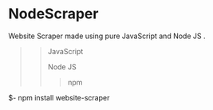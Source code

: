 # NodeScraper
Website Scraper made using pure JavaScript and Node JS .

>> JavaScript
>> 
>> Node JS
>>> npm

$- npm install website-scraper
